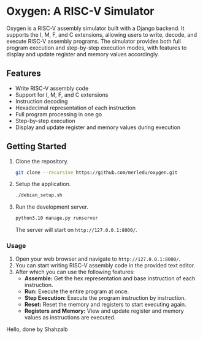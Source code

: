 # Oxygen: A RISC-V Simulator
Oxygen is a RISC-V assembly simulator built with a Django backend. It supports the I, M, F, and C extensions, allowing users to write, decode, and execute RISC-V assembly programs. The simulator provides both full program execution and step-by-step execution modes, with features to display and update register and memory values accordingly.


## Features
- Write RISC-V assembly code
- Support for I, M, F, and C extensions
- Instruction decoding
- Hexadecimal representation of each instruction
- Full program processing in one go
- Step-by-step execution
- Display and update register and memory values during execution


## Getting Started
1. Clone the repository.
   ```sh
   git clone --recursive https://github.com/merledu/oxygen.git
   ```
2. Setup the application.
   ```sh
   ./debian_setup.sh
   ```
3. Run the development server.
   ```sh
   python3.10 manage.py runserver
   ```
   The server will start on `http://127.0.0.1:8000/`.


### Usage
1. Open your web browser and navigate to `http://127.0.0.1:8000/`.
2. You can start writing RISC-V assembly code in the provided text editor.
3. After which you can use the following features:
   - **Assemble:** Get the hex representation and base instruction of each instruction.
   - **Run:** Execute the entire program at once.
   - **Step Execution:** Execute the program instruction by instruction.
   - **Reset:** Reset the memory and registers to start executing again.
   - **Registers and Memory:** View and update register and memory values as instructions are executed.

Hello, done by Shahzaib